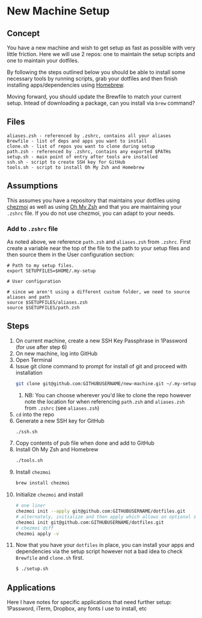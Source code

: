 # New Machine Setup

## Concept
You have a new machine and wish to get setup as fast as possible with very little friction. Here we will use 2 repos: one to maintain the setup scripts and one to maintain your dotfiles.

By following the steps outlined below you should be able to install some necessary tools by running scripts, grab your dotfiles and then finish installing apps/dependencies using [Homebrew](https://brew.sh/).

Moving forward, you should update the Brewfile to match your current setup. Intead of downloading a package, can you install via `brew` command?

## Files
```
aliases.zsh - referenced by .zshrc, contains all your aliases
Brewfile - list of deps and apps you want to install
clone.sh - list of repos you want to clone during setup
path.zsh - referenced by .zshrc, contains any exported $PATHs
setup.sh - main point of entry after tools are installed
ssh.sh - script to create SSH key for GitHub
tools.sh - script to install Oh My Zsh and Homebrew
```

## Assumptions
This assumes you have a repository that maintains your dotfiles using [chezmoi](https://www.chezmoi.io/) as well as using [Oh My Zsh](https://ohmyz.sh/) and that you are maintaining your `.zshrc` file.
If you do not use chezmoi, you can adapt to your needs.

### Add to `.zshrc` file
As noted above, we reference `path.zsh` and `aliases.zsh` from `.zshrc`. First create a variable near the top of the file to the path to your setup files and then source them in the User configuration section:
```
# Path to my setup files.
export SETUPFILES=$HOME/.my-setup

# User configuration

# since we aren't using a different custom folder, we need to source aliases and path
source $SETUPFILES/aliases.zsh
source $SETUPFILES/path.zsh

```

## Steps
1. On current machine, create a new SSH Key Passphrase in 1Password (for use after step 6)
2. On new machine, log into GitHub
3. Open Terminal
4. Issue git clone command to prompt for install of git and proceed with installation
   ```bash
   git clone git@github.com:GITHUBUSERNAME/new-machine.git ~/.my-setup
   ```
   1. NB: You can choose wherever you'd like to clone the repo however note the location for when referencing `path.zsh` and `aliases.zsh` from `.zshrc` (see `aliases.zsh`)
5. `cd` into the repo
6. Generate a new SSH key for GitHub
   ```bash
   ./ssh.sh
   ```
7. Copy contents of pub file when done and add to GitHub
8. Install Oh My Zsh and Homebrew
   ```bash
   ./tools.sh
   ```
9. Install `chezmoi`
    ```bash
    brew install chezmoi
    ```
10. Initialize `chezmoi` and install
    ```bash
    # one liner
    chezmoi init --apply git@github.com:GITHUBUSERNAME/dotfiles.git
    # alternately, initialize and then apply which allows an optional step to check first
    chezmoi init git@github.com:GITHUBUSERNAME/dotfiles.git
    # chezmoi diff
    chezmoi apply -v
    ```
11. Now that you have your `dotfiles` in place, you can install your apps and dependencies via the setup script however not a bad idea to check `Brewfile` and `clone.sh` first.
    ```bash
    $ ./setup.sh
    ```
## Applications
Here I have notes for specific applications that need further setup: 1Password, iTerm, Dropbox, any fonts I use to install, etc
